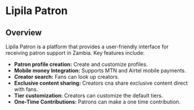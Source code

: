 # Lipila Patron

## Overview

Lipila Patron is a platform that provides a user-friendly interface for receiving patron support in Zambia. Key features include:

- **Patron profile creation:** Create and customize profiles.
- **Mobile money Integration:** Supports MTN and Airtel mobile payments.
- **Creator search:** Fans can look up creators.
- **Exclusive content sharing:** Creators cna share exclusive content direct with fans.
- **Tier customization**: Creators can customize the default tiers.
- **One-Time Contributions:** Patrons can make a one time contribution.
